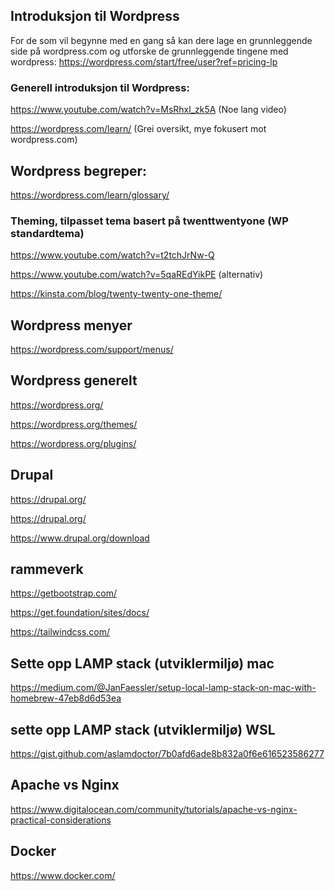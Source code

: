 ## Introduksjon til Wordpress

For de som vil begynne med en gang så kan dere lage en grunnleggende side på wordpress.com og utforske de grunnleggende tingene med wordpress:
https://wordpress.com/start/free/user?ref=pricing-lp

### Generell introduksjon til Wordpress:

https://www.youtube.com/watch?v=MsRhxl_zk5A (Noe lang video)

https://wordpress.com/learn/ (Grei oversikt, mye fokusert mot wordpress.com)

## Wordpress begreper:

https://wordpress.com/learn/glossary/

### Theming, tilpasset tema basert på twenttwentyone (WP standardtema)

https://www.youtube.com/watch?v=t2tchJrNw-Q

https://www.youtube.com/watch?v=5qaREdYikPE (alternativ)

https://kinsta.com/blog/twenty-twenty-one-theme/

## Wordpress menyer

https://wordpress.com/support/menus/

## Wordpress generelt

https://wordpress.org/

https://wordpress.org/themes/

https://wordpress.org/plugins/



## Drupal

https://drupal.org/

https://drupal.org/

https://www.drupal.org/download

## rammeverk

https://getbootstrap.com/

https://get.foundation/sites/docs/

https://tailwindcss.com/

## Sette opp LAMP stack (utviklermiljø) mac

https://medium.com/@JanFaessler/setup-local-lamp-stack-on-mac-with-homebrew-47eb8d6d53ea

## sette opp LAMP stack (utviklermiljø) WSL

https://gist.github.com/aslamdoctor/7b0afd6ade8b832a0f6e616523586277

## Apache vs Nginx

https://www.digitalocean.com/community/tutorials/apache-vs-nginx-practical-considerations

## Docker

https://www.docker.com/
